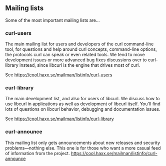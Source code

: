 ## Mailing lists

Some of the most important mailing lists are…

### curl-users

The main mailing list for users and developers of the curl command-line
tool, for questions and help around curl concepts, command-line options, the
protocols curl can speak or even related tools. We tend to move development
issues or more advanced bug fixes discussions over to curl-library instead,
since libcurl is the engine that drives most of curl.

See https://cool.haxx.se/mailman/listinfo/curl-users

### curl-library

The main development list, and also for users of libcurl. We discuss how to
use libcurl in applications as well as development of libcurl itself. You'll
find lots of questions on libcurl behavior, debugging and documentation issues.

See https://cool.haxx.se/mailman/listinfo/curl-library

### curl-announce

This mailing list only gets announcements about new releases and security
problems—nothing else. This one is for those who want a more casual feed of
information from the project.
https://cool.haxx.se/mailman/listinfo/curl-announce

